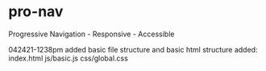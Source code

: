 # pro-nav
Progressive Navigation - Responsive - Accessible

042421-1238pm
added basic file structure and basic html structure
added:
index.html
js/basic.js
css/global.css